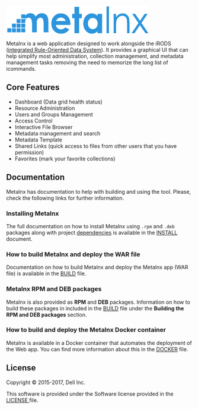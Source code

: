 ![Metalnx Logo](docs/IMAGES/mlx_logo_blue.png)

Metalnx is a web application designed to work alongside the iRODS ([integrated Rule-Oriented Data System](http://www.irods.org)). It provides a graphical UI that can help simplify most administration, collection management, and metadata management tasks removing the need to memorize the long list of icommands.

## Core Features

- Dashboard (Data grid health status)
- Resource Administration
- Users and Groups Management
- Access Control
- Interactive File Browser
- Metadata management and search
- Metadata Template
- Shared Links (quick access to files from other users that you have permission)
- Favorites (mark your favorite collections)

## Documentation

Metalnx has documentation to help with building and using the tool. Please, check the following links for further information.

### Installing Metalnx

The full documentation on how to install Metalnx using `.rpm` and `.deb` packages along with project [dependencies](docs/INSTALL.md#dependencies) is available in the [INSTALL](docs/INSTALL.md) document.

### How to build Metalnx and deploy the WAR file

Documentation on how to build Metalnx and deploy the Metalnx app (WAR file) is available in the [BUILD](docs/BUILD.md) file. 

### Metalnx RPM and DEB packages

Metalnx is also provided as **RPM** and **DEB** packages. Information on how to build these packages in included in the [BUILD](docs/BUILD.md) file under the **Building the RPM and DEB packages** section.

### How to build and deploy the Metalnx Docker container

Metalnx is available in a Docker container that automates the deployment of the Web app. You can find more information about this in the [DOCKER](docs/DOCKER.md) file.

## License

Copyright © 2015-2017, Dell Inc.

This software is provided under the Software license provided in the <a href="LICENSE.md"> LICENSE </a> file.
